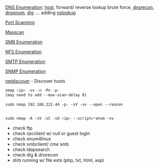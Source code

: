 

[DNS Enumeration](6.3.1%20-%20DNS%20Enum.md): [host](OS%20Commands.md#host), forward/ reverse lookup brute force, [dnsrecon](dnsrecon.md), [dnsenum](dnsenum.md), [dig](OS%20Commands.md#dig) .... adding [nslookup](OS%20Commands.md#nslookup)  
  
[Port Scanning](6.3.2%20-%20Port%20Scanning.md)  
  
[Masscan](masscan.md)  
  
[SMB Enumeration](6.3.4%20-%20SMB%20Enum.html.md)  
  
[NFS Enumeration](6.x%20-%20NFS%20Enum.html.md)

[SMTP Enumeration](6.3.5%20-%20SMTP%20Enum.md)

[SNMP Enumeration](6.3.6%20-%20SNMP%20Enum.md)  
  
  
[netdiscover](netdiscover.md) - Discover hosts  
  
  
```bash
nmap <ip> -vv -n -Pn -p-  
(may need to add --max-scan-delay 0)  
  
sudo nmap 192.168.222.44 -p- -sV -vv --open --reason  
  
  
sudo nmap -A -sV -sC -sU <ip> --script=*enum -vv
```
- check ftp  
- check rpcclient w/ null or guest login  
- check enum4linux  
- check smbclient/ cme smb  
- check ldapsearch  
- check dig & dnsrecon  
- dirb running w/ file exts (php, txt, html, asp)